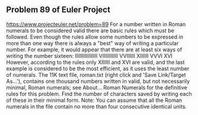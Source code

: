 ## Problem 89 of Euler Project 
https://www.projecteuler.net/problem=89
For a number written in Roman numerals to be considered valid there are basic rules which must be followed. Even though the rules allow some numbers to be expressed in more than one way there is always a "best" way of writing a particular number.
For example, it would appear that there are at least six ways of writing the number sixteen:
IIIIIIIIIIIIIIII
VIIIIIIIIIII
VVIIIIII
XIIIIII
VVVI
XVI
However, according to the rules only XIIIIII and XVI are valid, and the last example is considered to be the most efficient, as it uses the least number of numerals.
The 11K text file, roman.txt (right click and 'Save Link/Target As...'), contains one thousand numbers written in valid, but not necessarily minimal, Roman numerals; see About... Roman Numerals for the definitive rules for this problem.
Find the number of characters saved by writing each of these in their minimal form.
Note: You can assume that all the Roman numerals in the file contain no more than four consecutive identical units.